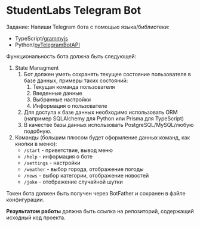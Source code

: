 # StudentLabs Telegram Bot
Задание: Напиши Telegram бота с помощью языка/библиотеки:

- TypeScript/[grammyjs](https://grammy.dev/)
- Python/[pyTelegramBotAPI](https://pypi.org/project/pyTelegramBotAPI/)

Функциональность бота должна быть следующей:

1. State Managment
    1. Бот должен уметь сохранять текущее состояние пользователя в базе данных, примеры таких состояний:
        1. Текущая команда пользователя
        2. Введенные данные
        3. Выбранные настройки
        4. Информация о пользователе
    2. Для доступа к базе данных необходимо использовать ORM (например SQLAlchemy для Python или Prisma для TypeScript)
    3. В качестве базы данных использовать PostgreSQL/MySQL/любую подобную.
2. Команды (большим плюсом будет оформление данных команд, как кнопки в меню):
    - `/start` - приветствие, вывод меню
    - `/help` - информация о боте
    - `/settings` - настройки
    - `/weather` - выбор города, отображение погоды
    - `/news` - выбор категории, отображение новостей
    - `/joke` - отображение случайной шутки

Токен бота должен быть получен через BotFather и сохранен в файле конфигурации.

**Результатом работы** должна быть ссылка на репозиторий, содержащий исходный код проекта.


